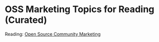 # OSS Marketing Topics for Reading (Curated)

Reading: [Open Source Community Marketing](https://opensource.com/open-organization/18/2/open-source-community-marketing)
